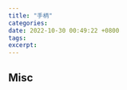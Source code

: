 ```yaml
---
title: "手柄"
categories: 
date: 2022-10-30 00:49:22 +0800
tags: 
excerpt: 
---
```













## Misc



